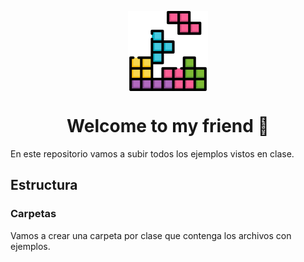 <p align="center">
	<a href="https://github.com/a-bianchi/react-tetris"  target="_blank">
	<img  align="center"  alt="pineapple"  src="https://raw.githubusercontent.com/a-bianchi/react-tetris/master/src/img/tetris_128.png"  />
	</a>
</p>
<h1 align="center">Welcome to my friend 👋</h1>
<p> 
  En este repositorio vamos a subir todos los ejemplos vistos en clase.
</p>

## Estructura

### Carpetas

Vamos a crear una carpeta por clase que contenga los archivos con ejemplos.
